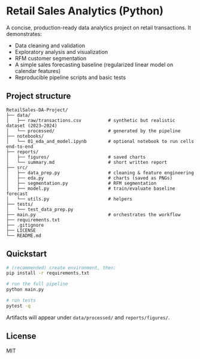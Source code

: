# Retail Sales Analytics (Python)

A concise, production-ready data analytics project on retail transactions. It demonstrates:
- Data cleaning and validation
- Exploratory analysis and visualization
- RFM customer segmentation
- A simple sales forecasting baseline (regularized linear model on calendar features)
- Reproducible pipeline scripts and basic tests

## Project structure

```
RetailSales-DA-Project/
├── data/
│   ├── raw/transactions.csv          # synthetic but realistic dataset (2023–2024)
│   └── processed/                    # generated by the pipeline
├── notebooks/
│   └── 01_eda_and_model.ipynb        # optional notebook to run cells end-to-end
├── reports/
│   ├── figures/                      # saved charts
│   └── summary.md                    # short written report
├── src/
│   ├── data_prep.py                  # cleaning & feature engineering
│   ├── eda.py                        # charts (saved as PNGs)
│   ├── segmentation.py               # RFM segmentation
│   ├── model.py                      # train/evaluate baseline forecast
│   └── utils.py                      # helpers
├── tests/
│   └── test_data_prep.py
├── main.py                           # orchestrates the workflow
├── requirements.txt
├── .gitignore
├── LICENSE
└── README.md
```

## Quickstart

```bash
# (recommended) create environment, then:
pip install -r requirements.txt

# run the full pipeline
python main.py

# run tests
pytest -q
```

Artifacts will appear under `data/processed/` and `reports/figures/`.

## License

MIT
